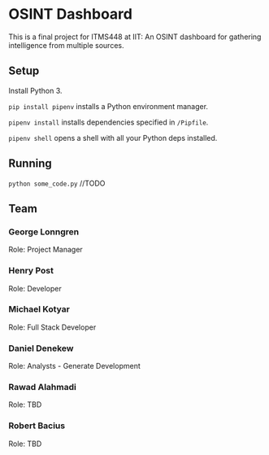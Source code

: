# OSINT Dashboard

This is a final project for ITMS448 at IIT: An OSINT dashboard for gathering intelligence from multiple sources.

## Setup

Install Python 3.

`pip install pipenv` installs a Python environment manager.

`pipenv install` installs dependencies specified in `/Pipfile`.

`pipenv shell` opens a shell with all your Python deps installed.

## Running

`python some_code.py` //TODO

## Team

### George Lonngren
Role: Project Manager

### Henry Post
Role: Developer

### Michael Kotyar	
Role: Full Stack Developer

### Daniel Denekew
Role: Analysts - Generate Development

### Rawad Alahmadi
Role: TBD

### Robert Bacius
Role: TBD
